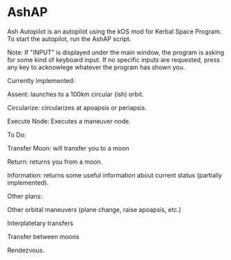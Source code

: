 # AshAP
 
Ash Autopilot is an autopilot using the kOS mod for Kerbal Space Program. To start the autopilot, run the AshAP script.

Note: If "INPUT" is displayed under the main window, the program is asking for some kind of keyboard input. If no specific inputs are requested, press any key to acknowlege whatever the program has shown you.

Currently Implemented:

Assent: launches to a 100km circular (ish) orbit.

Circularize: circularizes at apoapsis or periapsis.

Execute Node: Executes a maneuver node.


To Do:

Transfer Moon: will transfer you to a moon

Return: returns you from a moon.

Information: returns some useful information about current status (partially implemented).

Other plans:

Other orbital maneuvers (plane change, raise apoapsis, etc.)

Interplatetary transfers

Transfer between moons

Rendezvous. 
